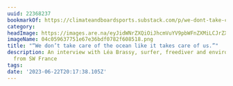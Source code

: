 ```yaml
---
uuid: 22368237
bookmarkOf: https://climateandboardsports.substack.com/p/we-dont-take-care-of-the-ocean-like?utm_source=post-email-title&publication_id=1089183&post_id=127134711&isFreemail=true&utm_medium=email
category: 
headImage: https://images.are.na/eyJidWNrZXQiOiJhcmVuYV9pbWFnZXMiLCJrZXkiOiIyMjM2ODIzNy9vcmlnaW5hbF8wNGMwNTk2Mzc3NTFlNjdlMzZiZGYwNzgyZjYwODUxOC5wbmciLCJlZGl0cyI6eyJyZXNpemUiOnsid2lkdGgiOjEyMDAsImhlaWdodCI6MTIwMCwiZml0IjoiaW5zaWRlIiwid2l0aG91dEVubGFyZ2VtZW50Ijp0cnVlfSwid2VicCI6eyJxdWFsaXR5Ijo5MH0sImpwZWciOnsicXVhbGl0eSI6OTB9LCJyb3RhdGUiOm51bGx9fQ==?bc=0
imageName: 04c059637751e67e36bdf0782f608518.png
title: "“We don’t take care of the ocean like it takes care of us.”"
description: An interview with Léa Brassy, surfer, freediver and environmental advocate
  from SW France
tags: 
date: '2023-06-22T20:17:38.105Z'
---
```

